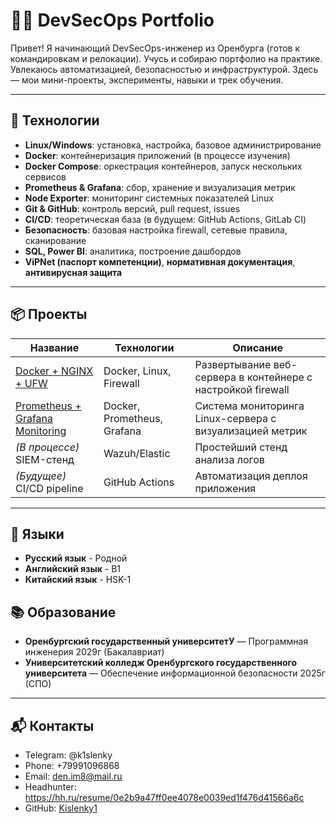 # 👨‍💻 DevSecOps Portfolio

Привет! Я начинающий DevSecOps-инженер из Оренбурга (готов к командировкам и релокации). Учусь и собираю портфолио на практике. Увлекаюсь автоматизацией, безопасностью и инфраструктурой. Здесь — мои мини-проекты, эксперименты, навыки и трек обучения.

---

## 🧰 Технологии

- **Linux/Windows**: установка, настройка, базовое администрирование
- **Docker**: контейнеризация приложений (в процессе изучения)
- **Docker Compose**: оркестрация контейнеров, запуск нескольких сервисов
- **Prometheus & Grafana**: сбор, хранение и визуализация метрик
- **Node Exporter**: мониторинг системных показателей Linux
- **Git & GitHub**: контроль версий, pull request, issues
- **CI/CD**: теоретическая база (в будущем: GitHub Actions, GitLab CI)
- **Безопасность**: базовая настройка firewall, сетевые правила, сканирование
- **SQL, Power BI**: аналитика, построение дашбордов
- **ViPNet (паспорт компетенции)**, **нормативная документация**, **антивирусная защита**

---

## 📦 Проекты

| Название | Технологии | Описание |
|----------|------------|----------|
| [Docker + NGINX + UFW](https://github.com/Kislenky1/docker-nginx-ufw) | Docker, Linux, Firewall | Развертывание веб-сервера в контейнере с настройкой firewall |
| [Prometheus + Grafana Monitoring](https://github.com/Kislenky1/Prometheus-Grafana-Monitoring-Stack) | Docker, Prometheus, Grafana | Система мониторинга Linux-сервера с визуализацией метрик |
| *(В процессе)* SIEM-стенд | Wazuh/Elastic | Простейший стенд анализа логов |
| *(Будущее)* CI/CD pipeline | GitHub Actions | Автоматизация деплоя приложения |

---

## 👅 Языки

- **Русский язык** - Родной
- **Английский язык** - B1
- **Китайский язык** - HSK-1

## 📚 Образование

- **Оренбургский государственный университетУ** — Программная инженерия 2029г (Бакалавриат)
- **Университетский колледж Оренбургского государственного университета** — Обеспечение информационной безопасности 2025г (СПО)

---

## 📬 Контакты

- Telegram: @k1slenky 
- Phone: +79991096868
- Email: den.im8@mail.ru
- Headhunter: https://hh.ru/resume/0e2b9a47ff0ee4078e0039ed1f476d41566a6c
- GitHub: [Kislenky1](https://github.com/Kislenky1)
